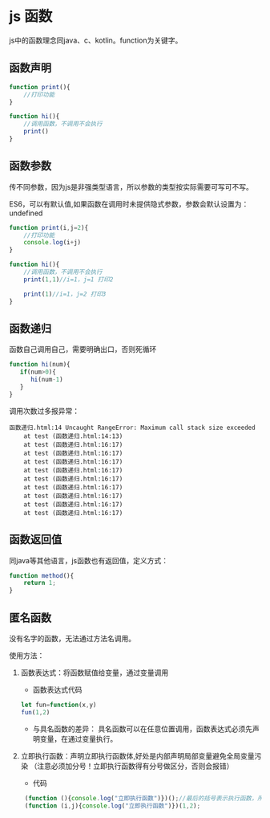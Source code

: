 # js 函数

js中的函数理念同java、c、kotlin。function为关键字。  

## 函数声明

```javascript
function print(){
    //打印功能
}

function hi(){
    //调用函数，不调用不会执行
    print()
}
```  

## 函数参数

传不同参数，因为js是非强类型语言，所以参数的类型按实际需要可写可不写。  

ES6，可以有默认值,如果函数在调用时未提供隐式参数，参数会默认设置为： undefined

```javascript
function print(i,j=2){
    //打印功能
    console.log(i+j)
}

function hi(){
    //调用函数，不调用不会执行
    print(1,1)//i=1，j=1 打印2

    print(1)//i=1，j=2 打印3
}
```  

## 函数递归

函数自己调用自己，需要明确出口，否则死循环

```javascript
function hi(num){
   if(num>0){
      hi(num-1)
   }
}
```  

调用次数过多报异常：

```log
函数递归.html:14 Uncaught RangeError: Maximum call stack size exceeded
    at test (函数递归.html:14:13)
    at test (函数递归.html:16:17)
    at test (函数递归.html:16:17)
    at test (函数递归.html:16:17)
    at test (函数递归.html:16:17)
    at test (函数递归.html:16:17)
    at test (函数递归.html:16:17)
    at test (函数递归.html:16:17)
    at test (函数递归.html:16:17)
    at test (函数递归.html:16:17)
```

## 函数返回值

同java等其他语言，js函数也有返回值，定义方式：

```javascript
function method(){
    return 1;
}
```  

## 匿名函数

没有名字的函数，无法通过方法名调用。

使用方法：

1. 函数表达式：将函数赋值给变量，通过变量调用

    * 函数表达式代码  

    ```javascript
    let fun=function(x,y)
    fun(1,2)
    ```  

    * 与具名函数的差异：   具名函数可以在任意位置调用，函数表达式必须先声明变量，在通过变量执行。

2. 立即执行函数：声明立即执行函数体,好处是内部声明局部变量避免全局变量污染 （注意必须加分号！立即执行函数得有分号做区分，否则会报错）

    * 代码  

    ```javascript
     (function (){console.log("立即执行函数")})();//最后的括号表示执行函数，所以是立即调用
     (function (i,j){console.log("立即执行函数")})(1,2);
    ```  
